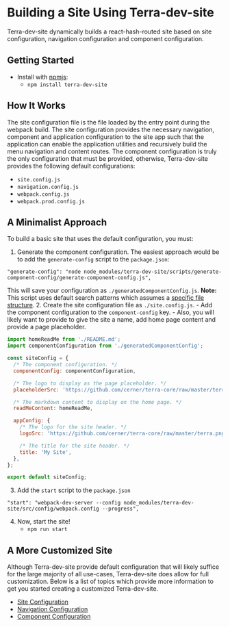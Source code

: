 # Building a Site Using Terra-dev-site
Terra-dev-site dynamically builds a react-hash-routed site based on site configuration, navigation configuration and component configuration.

## Getting Started
- Install with [npmjs](https://www.npmjs.com/):
    - `npm install terra-dev-site`

## How It Works
The site configuration file is the file loaded by the entry point during the webpack build. The site configuration provides the necessary navigation, component and application configuration to the site app such that the application can enable the application utilities and recursively build the menu navigation and content routes. The component configuration is truly the only configuration that must be provided, otherwise, Terra-dev-site provides the following default configurations:
- `site.config.js`
- `navigation.config.js`
- `webpack.config.js`
- `webpack.prod.config.js`

## A Minimalist Approach
To build a basic site that uses the default configuration, you must:

1. Generate the component configuration. The easiest approach would be to add the `generate-config` script to the `package.json`:
```
"generate-config": "node node_modules/terra-dev-site/scripts/generate-component-config/generate-component-config.js",
```
This will save your configuration as `./generatedComponentConfig.js`.  **Note:** This script uses default search patterns which assumes a [specific file structure](https://github.com/cerner/terra-dev-site/blob/master/docs/ComponentConfig.md#generating-component-config).
2. Create the site configuration file as `./site.config.js`.
    - Add the component configuration to the `component-config` key.
    - Also, you will likely want to provide to give the site a name, add home page content and provide a page placeholder.

```js
import homeReadMe from './README.md';
import componentConfiguration from './generatedComponentConfig';

const siteConfig = {
  /* The component configuration. */
  componentConfig: componentConfiguration,

  /* The logo to display as the page placeholder. */
  placeholderSrc: 'https://github.com/cerner/terra-core/raw/master/terra.png',

  /* The markdown content to display on the home page. */
  readMeContent: homeReadMe,

  appConfig: {
    /* The logo for the site header. */
    logoSrc: 'https://github.com/cerner/terra-core/raw/master/terra.png',

    /* The title for the site header. */
    title: 'My Site',
  },
};

export default siteConfig;
```
3. Add the `start` script to the `package.json`
```
"start": "webpack-dev-server --config node_modules/terra-dev-site/src/config/webpack.config --progress",
```
4. Now, start the site!
    - `npm run start`

## A More Customized Site

Although Terra-dev-site provide default configuration that will likely suffice for the large majority of all use-cases, Terra-dev-site does allow for full customization. Below is a list of topics which provide more information to get you started creating a customized Terra-dev-site.
- [Site Configuration](https://github.com/cerner/terra-dev-site/blob/master/docs/SiteConfig.md)
- [Navigation Configuration](https://github.com/cerner/terra-dev-site/blob/master/docs/NavigationConfig.md)
- [Component Configuration](https://github.com/cerner/terra-dev-site/blob/master/docs/ComponentConfig.md)
<!--- - [Webpack Configuration](https://github.com/cerner/terra-dev-site/blob/master/docs/WebpackConfig.md) -->
